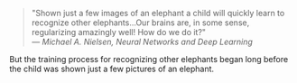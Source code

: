 > "Shown just a few images of an elephant a child will quickly learn to recognize other elephants...Our brains are, in some sense, regularizing amazingly well! How do we do it?"  
> — *Michael A. Nielsen, Neural Networks and Deep Learning*

But the training process for recognizing other elephants began long before the child was shown just a few pictures of an elephant.
